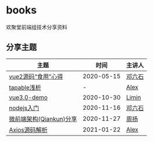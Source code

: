 # books

欢聚堂前端组技术分享资料

## 分享主题

主题 | 时间 | 主讲人
--- | --- | ---
[vue2源码“食用”心得](/vue2源码“食用”心得) | 2020-05-15 | [邓六石](https://github.com/syory-ken)
[tapable浅析](/tapable浅析) | - | [Alex](https://github.com/Alex-Li2018)
[vue3.0-demo](/vue3.0-demo) | 2020-10-30 | [Limin](https://github.com/limin0304)
[nodejs入门](/nodejs入门) | 2020-11-16 | [邓六石](https://github.com/syory-ken)
[微前端架构(Qiankun)分享](/微前端架构(Qiankun)分享) | 2020-11-27 | [周扬](https://github.com/smallyangy)
[Axios源码解析](/Axios源码解析) | 2021-01-22 | [Alex](https://github.com/Alex-Li2018)
